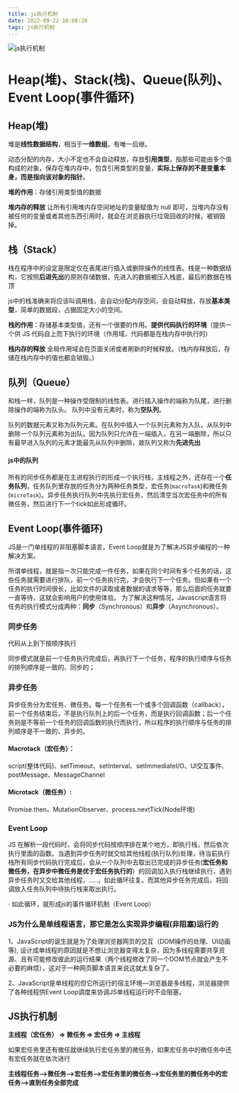 ```yaml
---
title: js执行机制
date: 2022-09-22 16:08:28
tags: js执行机制
---
```


![js执行机制](https://fengqichang666.github.io/images/20200618180003244.jpg)

# Heap(堆)、Stack(栈)、Queue(队列)、Event Loop(事件循环)

## **Heap(堆)**

堆是**线性数据结构**，相当于**一维数组**，有唯一后继。

动态分配的内存，大小不定也不会自动释放，存放**引用类型**，指那些可能由多个值构成的对象，保存在堆内存中，包含引用类型的变量，**实际上保存的不是变量本身，而是指向该对象的指针**。

**堆的作用**：存储引用类型值的数据

**堆内存的释放**    让所有引用堆内存空间地址的变量赋值为 null 即可，当堆内存没有被任何的变量或者其他东西引用时，就会在浏览器执行垃圾回收的时候，被销毁掉。

## **栈（Stack）**

栈在程序中的设定是限定仅在表尾进行插入或删除操作的线性表。栈是一种数据结构，它按照**后进先出**的原则存储数据，先进入的数据被压入栈底，最后的数据在栈顶

js中的栈准确来将应该叫调用栈，会自动分配内存空间，会自动释放，存放**基本类型**，简单的数据段，占据固定大小的空间。

**栈的作用**：存储基本类型值，还有一个很要的作用。**提供代码执行的环境**（提供一个供 JS 代码自上而下执行的环境（作用域，代码都是在栈内存中执行的）

**栈内存的释放**    全局作用域会在页面关闭或者刷新的时候释放。（栈内存释放后，存储在栈内存中的值也都会销毁。)

## **队列（Queue**）

和栈一样，队列是一种操作受限制的线性表。进行插入操作的端称为队尾，进行删除操作的端称为队头。 队列中没有元素时，称为**空队列**。

队列的数据元素又称为队列元素。在队列中插入一个队列元素称为入队，从队列中删除一个队列元素称为出队。因为队列只允许在一端插入，在另一端删除，所以只有最早进入队列的元素才能最先从队列中删除，故队列又称为**先进先出**

#### js中的队列

所有的同步任务都是在主进程执行的形成一个执行栈，主线程之外，还存在一个**任务队列**，任务队列里存放的任务分为两种任务类型，宏任务(`macroTask`)和微任务(`microTask`)。异步任务执行队列中先执行宏任务，然后清空当次宏任务中的所有微任务，然后进行下一个tick如此形成循环。

## Event Loop(事件循环)

JS是一门单线程的非阻塞脚本语言，Event Loop就是为了解决JS异步编程的一种解决方案。

所谓单线程，就是指一次只能完成一件任务，如果在同个时间有多个任务的话，这些任务就需要进行排队，前一个任务执行完，才会执行下一个任务。但如果有一个任务的执行时间很长，比如文件的读取或者数据的请求等等，那么后面的任务就要一直等待，这就会影响用户的使用体验。
为了解决这种情况，Javascript语言将任务的执行模式分成两种：**同步**（Synchronous）和**异步**（Asynchronous）。

### 同步任务

代码从上到下按顺序执行

同步模式就是前一个任务执行完成后，再执行下一个任务，程序的执行顺序与任务的排列顺序是一致的、同步的；

### 异步任务

异步任务分为宏任务、微任务。每一个任务有一个或多个回调函数（callback），前一个任务结束后，不是执行队列上的后一个任务，而是执行回调函数；后一个任务则是不等前一个任务的回调函数的执行而执行，所以程序的执行顺序与任务的排列顺序是不一致的、异步的。

#### Macrotack（宏任务）：

script(整体代码)、setTimeout、setInterval、setImmediateI/O、UI交互事件、postMessage、MessageChannel

#### Microtack（微任务）:

Promise.then、MutationObserver、process.nextTick(Node环境)

### Event Loop

JS 在解析一段代码时，会将同步代码按顺序排在某个地方，即执行栈，然后依次执行里面的函数。当遇到异步任务时就交给其他线程(执行队列)处理，待当前执行栈所有同步代码执行完成后，会从一个队列中去取出已完成的异步任务(**宏任务和微任务，在异步中微任务是优于宏任务执行的**）的回调加入执行栈继续执行，遇到异步任务时又交给其他线程，.....，如此循环往复。而其他异步任务完成后，将回调放入任务队列中待执行栈来取出执行。

· 如此循环，就形成js的事件循环机制（Event Loop）

### JS为什么是单线程语言，那它是怎么实现异步编程(非阻塞)运行的

1、JavaScript的诞生就是为了处理浏览器网页的交互（DOM操作的处理、UI动画等),  设计成单线程的原因就是不想让浏览器变得太复杂，因为多线程需要共享资源、且有可能修改彼此的运行结果（两个线程修改了同一个DOM节点就会产生不必要的麻烦），这对于一种网页脚本语言来说这就太复杂了。

2、JavaScript是单线程的但它所运行的宿主环境—浏览器是多线程，浏览器提供了各种线程供Event Loop调度来协调JS单线程运行时不会阻塞。

## **JS执行机制**

**主线程（宏任务） => 微任务 => 宏任务 => 主线程**

如果宏任务里还有微任就继续执行宏任务里的微任务，如果宏任务中的微任务中还有宏任务就在依次进行

**主线程任务——>微任务——>宏任务——>宏任务里的微任务——>宏任务里的微任务中的宏任务——>直到任务全部完成**



